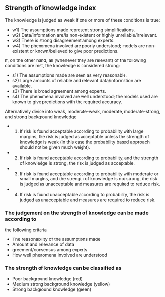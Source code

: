 
## Strength of knowledge index
The knowledge is judged as weak if one or more of these conditions is true:
  
  - w1) The assumptions made represent strong simplifications.
  - w2) Data/information are/is non-existent or highly unreliable/irrelevant.
  - w3) There is strong disagreement among experts.
  - w4) The phenomena involved are poorly understood; models are non-existent or known/believed to give poor predictions. 
 
If, on the other hand, all (whenever they are relevant) of the  following conditions are met, the knowledge is considered strong:
  - s1) The assumptions made are seen as very reasonable.
  - s2) Large amounts of reliable and relevant data/information are available.
  - s3) There is broad agreement among experts.
  - s4) The phenomena involved are well understood; the models used are known to give predictions with the required accuracy.

Alternatively divide into weak, moderate-weak, moderate, moderate-strong, and strong background knowledge

 - 1. If risk is found acceptable according to probability with large margins, the risk is judged as acceptable unless the strength of knowledge is weak (in this case the probability based approach should not be given much weight).
 - 2. If risk is found acceptable according to probability, and the strength of knowledge is strong, the risk is judged as acceptable.
 - 3. If risk is found acceptable according to probability with moderate or small margins, and the strength of knowledge is not strong, the risk is judged as unacceptable and measures are required to reduce risk.
 - 4. If risk is found unacceptable according to probability, the risk is judged as unacceptable and measures are required to reduce risk.


### The judgement on the strength of knowledge can be made according to
the following criteria
 - The reasonability of the assumptions made
 - Amount and relevance of data
 - greement/consensus among experts
 - How well phenomena involved are understood
###  The strength of knowledge can be classified as
 - Poor background knowledge (red)
 - Medium strong background knowledge (yellow)
 - Strong background knowledge (green)
 
